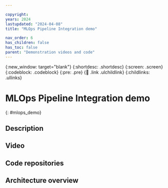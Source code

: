 ```yaml
---

copyright: 
years: 2024
lastupdated: "2024-04-08"
title: "MLOps Pipeline Integration demo"

nav_order: 6
has_children: false
has_toc: false
parent: "Demonstration videos and code"
---
```


{:new_window: target="blank"}
{:shortdesc: .shortdesc}
{:screen: .screen}
{:codeblock: .codeblock}
{:pre: .pre}
{:child: .link .ulchildlink}
{:childlinks: .ullinks}

# MLOps Pipeline Integration demo
{: #mlops_demo}

## Description



## Video

## Code repositories


## Architecture overview

